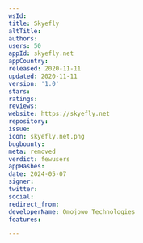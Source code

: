```yaml
---
wsId: 
title: Skyefly
altTitle: 
authors: 
users: 50
appId: skyefly.net
appCountry: 
released: 2020-11-11
updated: 2020-11-11
version: '1.0'
stars: 
ratings: 
reviews: 
website: https://skyefly.net
repository: 
issue: 
icon: skyefly.net.png
bugbounty: 
meta: removed
verdict: fewusers
appHashes: 
date: 2024-05-07
signer: 
twitter: 
social: 
redirect_from: 
developerName: Omojowo Technologies
features: 

---
```


